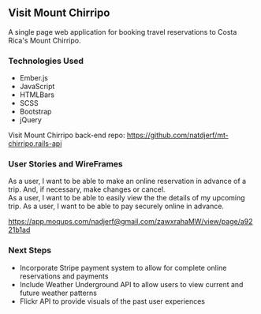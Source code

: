 ## Visit Mount Chirripo

A single page web application for booking travel reservations to Costa Rica's Mount Chirripo.

### Technologies Used

* Ember.js
* JavaScript
* HTMLBars
* SCSS
* Bootstrap
* jQuery

Visit Mount Chirripo back-end repo: https://github.com/natdjerf/mt-chirripo.rails-api

### User Stories and WireFrames

As a user, I want to be able to make an online reservation in advance of a trip. And, if necessary, make changes or cancel.  
As a user, I want to be able to easily view the the details of my upcoming trip.
As a user, I want to be able to pay securely online in advance.

https://app.moqups.com/nadjerf@gmail.com/zawxrahaMW/view/page/a9221b1ad

### Next Steps

* Incorporate Stripe payment system to allow for complete online reservations and payments
* Include Weather Underground API to allow users to view current and future weather patterns
* Flickr API to provide visuals of the past user experiences
